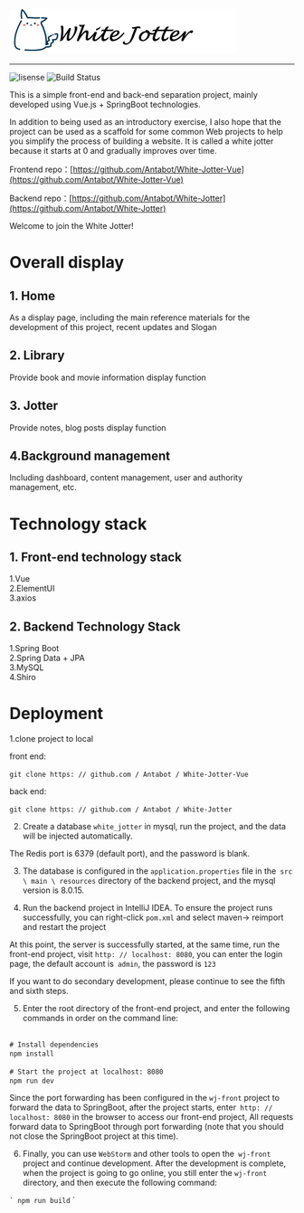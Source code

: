 ![wjlogo.png](https://raw.githubusercontent.com/realdonald1994/blog-resources/master/img/blog.png)

---

![lisense](https://img.shields.io/github/license/Antabot/White-Jotter-Vue)
![Build Status](https://www.travis-ci.org/Antabot/White-Jotter-Vue.svg?branch=master)


This is a simple front-end and back-end separation project, mainly developed using Vue.js + SpringBoot technologies.

In addition to being used as an introductory exercise, I also hope that the project can be used as a scaffold for some common Web projects to help you simplify the process of building a website. It is called a white jotter because it starts at 0 and gradually improves over time.

Frontend repo：[https://github.com/Antabot/White-Jotter-Vue](https://github.com/Antabot/White-Jotter-Vue)

Backend repo：[https://github.com/Antabot/White-Jotter](https://github.com/Antabot/White-Jotter)

Welcome to join the White Jotter!



# Overall display

## 1. Home

As a display page, including the main reference materials for the development of this project, recent updates and Slogan



## 2. Library

Provide book and movie information display function



## 3. Jotter

Provide notes, blog posts display function




## 4.Background management

Including dashboard, content management, user and authority management, etc.



# Technology stack

## 1. Front-end technology stack

1.Vue  
2.ElementUI  
3.axios

## 2. Backend Technology Stack

1.Spring Boot  
2.Spring Data + JPA  
3.MySQL  
4.Shiro

# Deployment

1.clone project to local

front end:

`git clone https: // github.com / Antabot / White-Jotter-Vue`

back end:

`git clone https: // github.com / Antabot / White-Jotter`

2. Create a database `white_jotter` in mysql, run the project, and the data will be injected automatically.


The Redis port is 6379 (default port), and the password is blank.

3. The database is configured in the `application.properties` file in the` src \ main \ resources` directory of the backend project, and the mysql version is 8.0.15.

4. Run the backend project in IntelliJ IDEA. To ensure the project runs successfully, you can right-click `pom.xml` and select maven-> reimport and restart the project

At this point, the server is successfully started, at the same time, run the front-end project, visit `http: // localhost: 8080`, you can enter the login page, the default account is` admin`, the password is `123`

If you want to do secondary development, please continue to see the fifth and sixth steps.

5. Enter the root directory of the front-end project, and enter the following commands in order on the command line:

```

# Install dependencies
npm install

# Start the project at localhost: 8080
npm run dev

```

Since the port forwarding has been configured in the `wj-front` project to forward the data to SpringBoot, after the project starts, enter` http: // localhost: 8080` in the browser to access our front-end project, All requests forward data to SpringBoot through port forwarding (note that you should not close the SpringBoot project at this time).

6. Finally, you can use `WebStorm` and other tools to open the` wj-front` project and continue development. After the development is complete, when the project is going to go online, you still enter the `wj-front` directory, and then execute the following command:

`` `
npm run build
`` `
